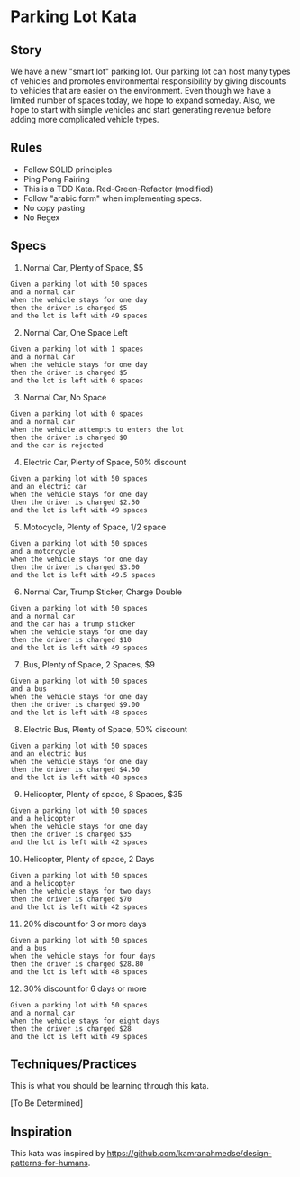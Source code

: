 # Parking Lot Kata

## Story

We have a new "smart lot" parking lot. Our parking lot can host many types of vehicles and promotes environmental responsibility by giving discounts to vehicles that are easier on the environment. Even though we have a limited number of spaces today, we hope to expand someday. Also, we hope to start with simple vehicles and start generating revenue before adding more complicated vehicle types.

## Rules

* Follow SOLID principles
* Ping Pong Pairing
* This is a TDD Kata. Red-Green-Refactor (modified)
* Follow "arabic form" when implementing specs.
* No copy pasting
* No Regex

## Specs

1. Normal Car, Plenty of Space, $5
```
Given a parking lot with 50 spaces 
and a normal car
when the vehicle stays for one day
then the driver is charged $5 
and the lot is left with 49 spaces
```
2. Normal Car, One Space Left
```
Given a parking lot with 1 spaces 
and a normal car
when the vehicle stays for one day
then the driver is charged $5 
and the lot is left with 0 spaces
```
3. Normal Car, No Space
```
Given a parking lot with 0 spaces 
and a normal car
when the vehicle attempts to enters the lot
then the driver is charged $0
and the car is rejected
```
4. Electric Car, Plenty of Space, 50% discount
```
Given a parking lot with 50 spaces 
and an electric car
when the vehicle stays for one day
then the driver is charged $2.50 
and the lot is left with 49 spaces
```
5. Motocycle, Plenty of Space, 1/2 space
```
Given a parking lot with 50 spaces 
and a motorcycle
when the vehicle stays for one day
then the driver is charged $3.00
and the lot is left with 49.5 spaces
```
6. Normal Car, Trump Sticker, Charge Double
```
Given a parking lot with 50 spaces 
and a normal car
and the car has a trump sticker
when the vehicle stays for one day
then the driver is charged $10 
and the lot is left with 49 spaces
```
7. Bus, Plenty of Space, 2 Spaces, $9
```
Given a parking lot with 50 spaces 
and a bus
when the vehicle stays for one day
then the driver is charged $9.00
and the lot is left with 48 spaces
```
8. Electric Bus, Plenty of Space, 50% discount
```
Given a parking lot with 50 spaces 
and an electric bus
when the vehicle stays for one day
then the driver is charged $4.50
and the lot is left with 48 spaces
```
9. Helicopter, Plenty of space, 8 Spaces, $35
```
Given a parking lot with 50 spaces 
and a helicopter
when the vehicle stays for one day
then the driver is charged $35
and the lot is left with 42 spaces
```
10. Helicopter, Plenty of space, 2 Days
```
Given a parking lot with 50 spaces 
and a helicopter
when the vehicle stays for two days
then the driver is charged $70
and the lot is left with 42 spaces
```
11. 20% discount for 3 or more days
```
Given a parking lot with 50 spaces 
and a bus
when the vehicle stays for four days
then the driver is charged $28.80
and the lot is left with 48 spaces
```
12. 30% discount for 6 days or more
```
Given a parking lot with 50 spaces 
and a normal car
when the vehicle stays for eight days
then the driver is charged $28 
and the lot is left with 49 spaces
```

## Techniques/Practices

This is what you should be learning through this kata.

[To Be Determined]

## Inspiration

This kata was inspired by https://github.com/kamranahmedse/design-patterns-for-humans. 
